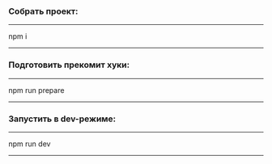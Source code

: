 ### Собрать проект:

---

npm i

---

### Подготовить прекомит хуки:

---

npm run prepare

---

### Запустить в dev-режиме:

---

npm run dev

---
